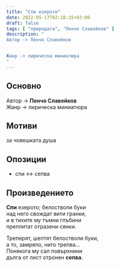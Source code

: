 ```yaml
---
title: "Спи езерото"
date: 2022-05-17T02:18:15+03:00
draft: false
tags: [ "природата", "Пенчо Славейков" ]
description: "
Автор -> Пенчо Славейков


Жанр -> лирическа миниатюра
"
---
```


## Основно

Автор -> **Пенчо Славейков**  
Жанр -> лирическа миниатюра  

## Мотиви

за човешката душа

## Опозиции

- спи <-> сепва

## Произведението

**Спи** езерото; белостволи буки  
над него свождат вити гранки,  
и в тихите му тъмни глъбини  
преплитат отразени сянки.  

Треперят, шептят белостволи буки,  
а то, замряло, нито трепва...  
Понякога му сал повърхнини  
дълга от лист отронен **сепва**.

